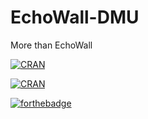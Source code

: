 # EchoWall-DMU
More than EchoWall


[![CRAN](https://img.shields.io/cran/l/devtools.svg)](https://github.com/REDMedis/EchoWall-DMU/blob/master/LICENSE)

[![CRAN](https://img.shields.io/badge/node-v10.10.0-brightgreen.svg)]()

[![forthebadge](https://forthebadge.com/images/badges/winter-is-coming.svg)](https://forthebadge.com)
